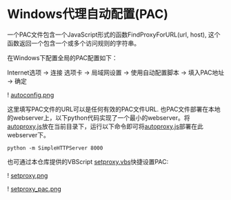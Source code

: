 # Windows代理自动配置(PAC)

一个PAC文件包含一个JavaScript形式的函数FindProxyForURL(url, host), 这个函数返回一个包含一个或多个访问规则的字符串。


在Windows下配置全局的PAC配置如下：

Internet选项 -> 连接 选项卡 -> 局域网设置 -> 使用自动配置脚本 -> 填入PAC地址 -> 确定

! [autoconfig.png](autoconfig.png)

这里填写PAC文件的URL可以是任何有效的PAC文件URL. 也PAC文件部署在本地的webserver上，以下python代码实现了一个最小的webserver。将[autoproxy.js](autoproxy.js)放在当前目录下，运行以下命令即可将[autoproxy.js](autoproxy.js)部署在此webserver下。

    python -m SimpleHTTPServer 8000


也可通过本仓库提供的VBScript [setproxy.vbs](setproxy.vbs)快捷设置PAC:

! [setproxy.png](setproxy.png)

! [setproxy_pac.png](setproxy_pac.png)
